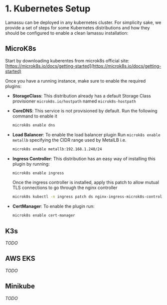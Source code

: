 # 1. Kubernetes Setup

Lamassu can be deployed in any kubernetes cluster. For simplicity sake, we provide a set of steps for some Kubernetes distributions and how they should be configured to enable a clean lamassu installation:

## MicroK8s

Start by downloading kuberentes from microk8s official site: [https://microk8s.io/docs/getting-started](https://microk8s.io/docs/getting-started)

Once you have a running instance, make sure to enable the required plugins:

  - **StorageClass**: This distribution already has a default Storage Class provisioner `microk8s.io/hostpath` named `microk8s-hostpath`
  - **CoreDNS**: This service is not provisioned by default. Run the following command to enable it
    ```bash
    microk8s enable dns
    ```
  - **Load Balancer**: To enable the load balancer plugin Run `microk8s enable metallb` specifying the CIDR range used by MetalLB i.e.
    ```bash
    microk8s enable metallb:192.168.1.240/24
    ```
  - **Ingress Controller**:  This distribution has an easy way of installing this plugin by running:
    ```bash
    microk8s enable ingress
    ```

    Once the ingress controller is installed, apply this patch to allow mutual TLS connections to go through the nginx controller
    ```bash
    microk8s kubectl -n ingress patch ds nginx-ingress-microk8s-controller --type=json -p='[{"op": "add", "path": "/spec/template/spec/containers/0/args/-", "value": "--enable-ssl-passthrough"}]'
    ```

  - **CertManager**: To enable the plugin run:
    ```bash
    microk8s enable cert-manager
    ```
## K3s
*TODO*

## AWS EKS
*TODO*

## Minikube
*TODO*
